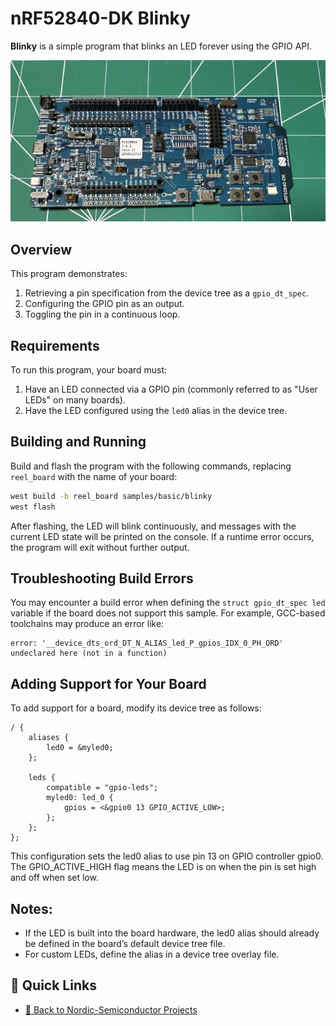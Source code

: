 # nRF52840-DK Blinky

**Blinky** is a simple program that blinks an LED forever using the GPIO API.

![Setup Photo](setup.jpg)

## Overview

This program demonstrates:

1. Retrieving a pin specification from the device tree as a `gpio_dt_spec`.
2. Configuring the GPIO pin as an output.
3. Toggling the pin in a continuous loop.

## Requirements

To run this program, your board must:

1. Have an LED connected via a GPIO pin (commonly referred to as "User LEDs" on many boards).
2. Have the LED configured using the `led0` alias in the device tree.

## Building and Running

Build and flash the program with the following commands, replacing `reel_board` with the name of your board:

```bash
west build -b reel_board samples/basic/blinky
west flash
```
After flashing, the LED will blink continuously, and messages with the current LED state will be printed on the console. If a runtime error occurs, the program will exit without further output.

## Troubleshooting Build Errors

You may encounter a build error when defining the `struct gpio_dt_spec led` variable if the board does not support this sample. For example, GCC-based toolchains may produce an error like:

```text
error: '__device_dts_ord_DT_N_ALIAS_led_P_gpios_IDX_0_PH_ORD' undeclared here (not in a function)
```
## Adding Support for Your Board

To add support for a board, modify its device tree as follows:
```
/ {
	aliases {
		led0 = &myled0;
	};

	leds {
		compatible = "gpio-leds";
		myled0: led_0 {
			gpios = <&gpio0 13 GPIO_ACTIVE_LOW>;
		};
	};
};
```
This configuration sets the led0 alias to use pin 13 on GPIO controller gpio0. The GPIO_ACTIVE_HIGH flag means the LED is on when the pin is set high and off when set low.

## Notes:

- If the LED is built into the board hardware, the led0 alias should already be defined in the board’s default device tree file.
- For custom LEDs, define the alias in a device tree overlay file.

## 🔗 Quick Links

- [📁 Back to Nordic-Semiconductor Projects](https://github.com/Amid68/Nordic-Semiconductor/blob/main/README.md)

